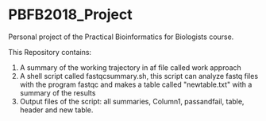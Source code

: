 # PBFB2018_Project
Personal project of the Practical Bioinformatics for Biologists course.

This Repository contains: 

1) A summary of the working trajectory in af file called work approach 
2) A shell script called fastqcsummary.sh, this script can analyze fastq files with the program fastqc and makes a table called "newtable.txt" with a summary of the results
3) Output files of the script: all summaries, Column1, passandfail, table, header and new table. 


